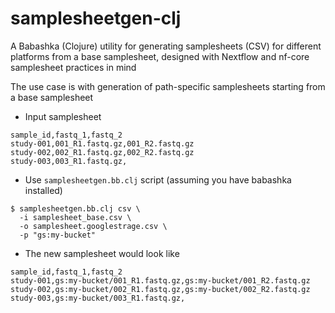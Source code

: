 # samplesheetgen-clj
A Babashka (Clojure) utility for generating samplesheets (CSV) for different platforms from a base samplesheet, designed with Nextflow and nf-core samplesheet practices in mind 


The use case is with generation of path-specific samplesheets starting from a base samplesheet

- Input samplesheet

```csv
sample_id,fastq_1,fastq_2
study-001,001_R1.fastq.gz,001_R2.fastq.gz
study-002,002_R1.fastq.gz,002_R2.fastq.gz
study-003,003_R1.fastq.gz,
```

- Use `samplesheetgen.bb.clj` script (assuming you have babashka installed)

```
$ samplesheetgen.bb.clj csv \
  -i samplesheet_base.csv \
  -o samplesheet.googlestrage.csv \
  -p "gs:my-bucket"
```

- The new samplesheet would look like

```csv
sample_id,fastq_1,fastq_2
study-001,gs:my-bucket/001_R1.fastq.gz,gs:my-bucket/001_R2.fastq.gz
study-002,gs:my-bucket/002_R1.fastq.gz,gs:my-bucket/002_R2.fastq.gz
study-003,gs:my-bucket/003_R1.fastq.gz,
```
